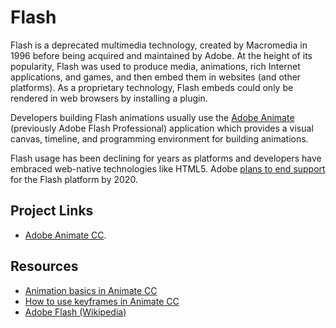# Flash

Flash is a deprecated multimedia technology, created by Macromedia in 1996 before being acquired and maintained by Adobe. At the height of its popularity, Flash was used to produce media, animations, rich Internet applications, and games, and then embed them in websites (and other platforms). As a proprietary technology, Flash embeds could only be rendered in web browsers by installing a plugin.

Developers building Flash animations usually use the [Adobe Animate](adobe.com/products/animate.html) (previously Adobe Flash Professional) application which provides a visual canvas, timeline, and programming environment for building animations.

Flash usage has been declining for years as platforms and developers have embraced web-native technologies like HTML5. Adobe [plans to end support](https://blogs.adobe.com/conversations/2017/07/adobe-flash-update.html) for the Flash platform by 2020.

## Project Links

- [Adobe Animate CC](adobe.com/products/animate.html).

## Resources

- [Animation basics in Animate CC](https://helpx.adobe.com/animate/using/animation-basics.html)
- [How to use keyframes in Animate CC](https://helpx.adobe.com/animate/using/frames-keyframes.html)
- [Adobe Flash (Wikipedia)](https://en.wikipedia.org/wiki/Adobe_Flash)
